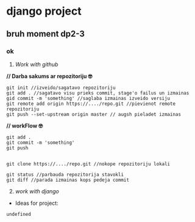 # django project
## bruh moment dp2-3
### ok

1. *Work with github*

**// Darba sakums ar repozitoriju 🤓**  
```
git init //izveido/sagatavo repozitoriju  
git add . //sagatavo visu prieks commit, stage'o failus un izmainas  
gid commit -m 'something' //saglaba izmainas izveido versiju  
git remote add origin https://..../repo.git //pievienot remote repozitoriju  
git push --set-upstream origin master // augsh pieladet izmainas  
```
**// workFlow 🤓**  
```
git add .  
git commit -m 'something'  
git push  


git clone https://..../repo.git //nokope repozitoriju lokali  

git status //parbauda repozitorija stavokli  
git diff //parada izmainas kops pedeja commit  
```

2. *work with django*
- Ideas for project:
```
undefined
```